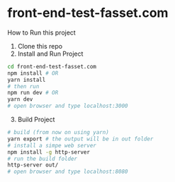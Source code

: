 # front-end-test-fasset.com

How to Run this project

1. Clone this repo
2. Install and Run Project

```bash
cd front-end-test-fasset.com
npm install # OR
yarn install
# then run
npm run dev # OR
yarn dev
# open browser and type localhost:3000
```

3. Build Project

```bash
# build (from now on using yarn)
yarn export # the output will be in out folder
# install a simpe web server
npm install -g http-server
# run the build folder
http-server out/
# open browser and type localhost:8080
```
